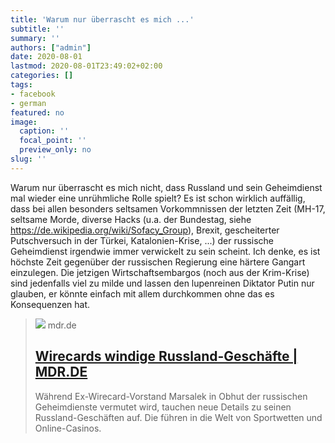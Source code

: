 ```yaml
---
title: 'Warum nur überrascht es mich ...'
subtitle: ''
summary: ''
authors: ["admin"]
date: 2020-08-01
lastmod: 2020-08-01T23:49:02+02:00
categories: []
tags:
- facebook
- german
featured: no
image:
  caption: ''
  focal_point: ''
  preview_only: no
slug: ''
---
```

Warum nur überrascht es mich nicht, dass Russland und sein Geheimdienst mal wieder eine unrühmliche Rolle spielt? Es ist schon wirklich auffällig, dass bei allen besonders seltsamen Vorkommnissen der letzten Zeit (MH-17, seltsame Morde, diverse Hacks (u.a. der Bundestag, siehe https://de.wikipedia.org/wiki/Sofacy_Group), Brexit, gescheiterter Putschversuch in der Türkei, Katalonien-Krise, ...) der russische Geheimdienst irgendwie immer verwickelt zu sein scheint. Ich denke, es ist höchste Zeit gegenüber der russischen Regierung eine härtere Gangart einzulegen. Die jetzigen Wirtschaftsembargos (noch aus der Krim-Krise) sind jedenfalls viel zu milde und lassen den lupenreinen Diktator Putin nur glauben, er könnte einfach mit allem durchkommen ohne das es Konsequenzen hat.
> [![](https://cdn.mdr.de/nachrichten/welt/osteuropa/wirecard-116_v-variantBig16x9_wm-true_zc-ecbbafc6.jpg?version=23179)](https://www.mdr.de/nachrichten/osteuropa/politik/wirecard-marsalek-russland-100.html)
> mdr.de
> ## [Wirecards windige Russland-Geschäfte  | MDR.DE](https://www.mdr.de/nachrichten/osteuropa/politik/wirecard-marsalek-russland-100.html)
>
>Während Ex-Wirecard-Vorstand Marsalek in Obhut der russischen Geheimdienste vermutet wird, tauchen neue Details zu seinen Russland-Geschäften auf. Die führen in die Welt von Sportwetten und Online-Casinos.


